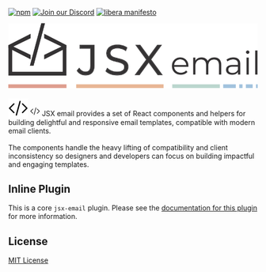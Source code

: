 [npm]: https://img.shields.io/npm/v/@jsx-email/plugin-inline
[npm-url]: https://www.npmjs.com/package/@jsx-email/plugin-inline

[![npm][npm]][npm-url]
[![Join our Discord](https://img.shields.io/badge/join_our-Discord-5a64ea)](https://discord.gg/FywZN57mTg)
[![libera manifesto](https://img.shields.io/badge/libera-manifesto-lightgrey.svg)](https://liberamanifesto.com)

<div align="center">
	<img src="https://raw.githubusercontent.com/shellscape/jsx-email/main/assets/npm-header.svg" alt="JSX email"/><br/><br/>
</div>

<div>
  <img src="https://raw.githubusercontent.com/shellscape/jsx-email/main/assets/brackets.svg" alt="JSX email" valign="sub" class="brackets" />
  <svg xmlns="http://www.w3.org/2000/svg" height="20" fill="none" viewBox="0 0 24 24" stroke-width="1.5" stroke="currentColor" class="brackets">
    <path stroke-linecap="round" stroke-linejoin="round" d="M17.25 6.75L22.5 12l-5.25 5.25m-10.5 0L1.5 12l5.25-5.25m7.5-3l-4.5 16.5" />
  </svg>
  JSX email provides a set of React components and helpers for building delightful and responsive email templates, compatible with modern email clients.
  <br/><br/>
  The components handle the heavy lifting of compatibility and client inconsistency so designers and developers can focus on building impactful and engaging templates.
  <br/>
</div>

## Inline Plugin

This is a core `jsx-email` plugin. Please see the [documentation for this plugin](https://jsx.email/docs/plugins/inline) for more information.

## License

[MIT License](./LICENSE.md)
